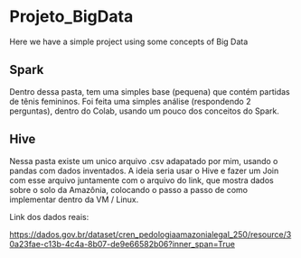 # Projeto_BigData
Here we have a simple project using some concepts of Big Data

## Spark

Dentro dessa pasta, tem uma simples base (pequena) que contém partidas de tênis femininos. 
Foi feita uma simples análise (respondendo 2 perguntas), dentro do Colab, usando um pouco
dos conceitos do Spark.

## Hive

Nessa pasta existe um unico arquivo .csv adapatado por mim, usando o pandas com dados inventados. 
A ideia seria usar o Hive e fazer um Join com esse arquivo juntamente com o arquivo do link, que mostra dados
sobre o solo da Amazônia, colocando o passo a passo de como implementar dentro da VM / Linux.  

Link dos dados reais:
 
https://dados.gov.br/dataset/cren_pedologiaamazonialegal_250/resource/30a23fae-c13b-4c4a-8b07-de9e66582b06?inner_span=True